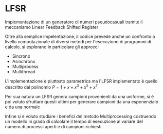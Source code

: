 # LFSR
Implementazione di un generatore di numeri pseudocasuali tramite il meccanismo Linear Feedback Shifted Register

Oltre alla semplice impelentazione, il codice prevede anche un confronto a livello computazionale di diversi metodi per l'esecuzione di programmi di calcolo, si esplorano in particolare gli approcci 
- Sincrono
- Asinchrono
- Multiprocess
- Multithread

L'implementazione è piuttosto parametrica ma l'LFSR implementato è quello descritto dal polinomio $P = 1 + x + x^3 + x^5 + x^7$

Per sua natura un LFSR genera campioni provenienti da una uniforme, si è poi voluto sfruttare questi ultimi per generare campioni da una esponenziale e da una normale

Infine si è voluto studiare i benefici del metodo Multiprocessing costruendo un modello in grado di calcolare il tempo di esecuzione al variare del numero di processi aperti e di campioni richiesti
